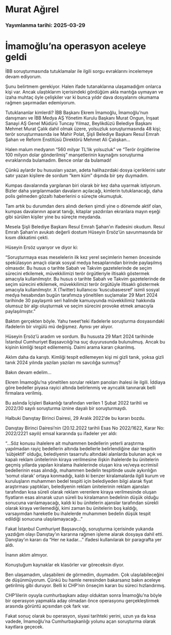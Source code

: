 # Murat Ağırel

### Yayımlanma tarihi: 2025-03-29

# İmamoğlu’na operasyon aceleye geldi

İBB soruşturmasında
tutuklamalar ile ilgili sorgu
evraklarını incelemeye devam
ediyorum.

Şunu belirtmem gerekiyor.
Halen ifade tutanaklarına
ulaşamadığım onlarca kişi var.
Ancak ulaştıklarım içerisindeki
gördüğüm akla mantığa uymayan
ve izaha muhtaç öyle çelişkiler var
ki bunca yıldır dava dosyalarını
okumama rağmen şaşırmadan
edemiyorum.

Tutuklananlar kimlerdi? İBB
Başkanı Ekrem İmamoğlu,
İmamoğlu’nun danışmanı ve
İBB Medya AŞ Yönetim Kurulu
Başkanı Murat Ongun, İnşaat
Sanayi AŞ Genel Müdürü Tuncay
Yılmaz, Beylikdüzü Belediye
Başkanı Mehmet Murat Çalık
dahil olmak üzere, yolsuzluk
soruşturmasında 48 kişi; terör
soruşturmasında ise Mahir
Polat, Şişli Belediye Başkanı
Resul Emrah Şahan ve Reform
Enstitüsü Direktörü Mehmet Ali
Çalışkan...

Halen malum medyanın “560
milyar TL’lik yolsuzluk” ve “Terör
örgütlerine 100 milyon dolar
gönderilmiş” manşetlerinin
kaynağını soruşturma
evraklarında bulamadım. Bence
onlar da bulamadı!

Çünkü aylardır bu hususları
yazan, adeta halihazırdaki dosya
içeriklerini satır satır yazan kişilere
de sordum “kem küm” dışında bir
şey duymadım.

Kumpas davalarında
yargılanan biri olarak bir kez
daha uyarmak istiyorum. Bizler
daha yargılanmadan davaların
açılacağı, kimlerin tutuklanacağı,
daha polis gelmeden gözaltı
haberlerini o süreçte okumuştuk.

Tam artık bu durumdan
ders alındı derken şimdi yine
o dönemde aktif olan, kumpas
davalarının aparat tanığı, kitaplar
yazdırılan ekranlara mayın eşeği
gibi sürülen kişiler yine bu süreçte
meydanda.

Mesela Şişli Belediye Başkanı
Resul Emrah Şahan’ın ifadesini
okudum. Resul Emrah Şahan’ın
avukatı değerli dostum Hüseyin
Ersöz’ün savunmasında bir kısım
dikkatimi çekti.

Hüseyin Ersöz uyarıyor ve diyor
ki:

“Soruşturmaya esas
meselelerin ilk kez yerel seçimlerin
hemen öncesinde spekülasyon
amaçlı olarak sosyal medya
hesaplarından birinde paylaşılmış
olmasıdır. Bu husus o tarihte
Sabah ve Takvim gazetelerinde
de seçim sürecini etkilemek,
müvekkilimizi terör örgütleriyle
iltisaklı göstermek amacıyla
kullanılmıştır. Bu husus o tarihte
Sabah ve Takvim gazetelerinde
de seçim sürecini etkilemek,
müvekkilimizi terör örgütüyle
iltisaklı göstermek amacıyla
kullanılmıştır. X (Twitter) kullanıcısı
‘kuscubasıesref’ isimli sosyal
medya hesabından bugün
tarafımıza yöneltilen suçlamalar 29
Mart 2024 tarihinde 30 paylaşımlı
seri halinde kamuoyunda
müvekkilimiz hakkında olumsuz
bir algı oluşturmak ve seçim
sürecini provoke etmek amacıyla
paylaşılmıştır.”

Baktım gerçekten böyle. Yahu
tweet’teki ifadelerle soruşturma
dosyasındaki ifadelerin bir virgülü
mü değişmez. Aynısı
yer alıyor.

Hüseyin Ersöz’ü
aradım ve sordum.
Bu hususta 29
Mart 2024 tarihinde
İstanbul Cumhuriyet
Başsavcılığı’na
suç duyurusunda
bulunulmuş. Ancak bu
kişinin kimliği tespit
edilememiş. Daimi
arama kararı çıkarılmış.

Aklım daha da
karıştı. Kimliği tespit
edilemeyen kişi mi
gizli tanık, yoksa gizli tanık 2024
yılında yazılan yazıları mı savcılığa
sunmuş?

Bakın devam edelim...

Ekrem İmamoğlu’na yöneltilen
sorular reklam panoları ihalesi ile
ilgili. İddiaya göre bedeller piyasa
rayici altında belirlenmiş ve
ayrıcalık tanınarak belli firmalara
verilmiş.

Bu aslında İçişleri Bakanlığı
tarafından verilen 1 Şubat
2022 tarihli ve 2022/30 sayılı
soruşturma iznine dayalı bir
soruşturmaydı.

Halbuki Danıştay Birinci
Dairesi, 29 Aralık 2022’de bu
kararı bozdu.

Danıştay Birinci Dairesi’nin
(20.12.2022 tarihli Esas No
2022/1622, Karar No: 2022/2221
sayılı) emsal kararında şu ifadeler
yer aldı:

“...Söz konusu ihalelere ait
muhammen bedellerin yeterli
araştırma yapılmadan rayiç
bedellerin altında bedellerle
belirlendiğine dair tespitin
‘sübjektif’ olduğu, belediyenin
tasarrufu altındaki alanlarda
bulunan açık ve kapalı reklam
ünitelerinin kiraya verilmesine
ilişkin ihalelerde bu ünitelerin
geçmiş yıllarda yapılan kiralama
ihalelerinde oluşan kira ve/veya
ecrimisil bedellerinin esas alındığı,
muhammen bedelin tespitinde
usule aykırılığın ‘somut olarak’
ortaya konmadığı, kaldı ki benzer
kiralamalarda ilgili kurum ve
kuruluşların muhammen bedel
tespiti için belediyeden bilgi
alarak fiyat araştırması yaptıkları,
belediyenin reklam ünitelerinin
reklam ajansları tarafından kısa
süreli olarak reklam verenlere
kiraya verilmesinde oluşan
fiyatların esas alınarak uzun
süreli bu kiralamanın bedelinin
düşük olduğu sonucuna
varılamayacağı, kaldı ki bu
ünitelerin ajanslar tarafından
sürekli olarak kiraya verilemediği,
kimi zaman bu ünitelerin boş
kaldığı, varsayımdan hareketle bu
ihalelerde muhammen bedelin
düşük tespit edildiği sonucuna
ulaşılamayacağı...”

Fakat İstanbul Cumhuriyet
Başsavcılığı, soruşturma
içerisinde yukarıda yazdığım
olayı Danıştay’ın kararına rağmen
işleme alarak dosyaya dahil etti.
Danıştay’ın kararı da “Her ne
kadar...” ifadesi kullanılarak bir
paragrafta yer aldı.

İnanın aklım almıyor.

Konuştuğum kaynaklar ek
klasörler var göreceksin diyor.

Ben ulaşamadım, ulaşabileni
de görmedim, duymadım.
Çok ulaşılabileceğini de
düşünmüyorum. Çünkü bu hamle
neresinden bakarsanız bakın
aceleye getirilmiş gibi duruyor.
Belli ki CHP’nin önseçim kararı bu
süreci hızlandırmış.

CHP’lilerin oyuyla
cumhurbaşkanı adayı olduktan
sonra İmamoğlu’na böyle bir
operasyon yapmakla aday
olmadan önce operasyonu
gerçekleştirmek arasında görüntü
açısından çok fark var.

Fakat sonuç olarak bu
operasyon, siyasi tarihteki
yerini, uzun ya da kısa vadede,
İmamoğlu’na Cumhurbaşkanlığı
yolunu açan soruşturma olarak
kayıtlara geçecek.


